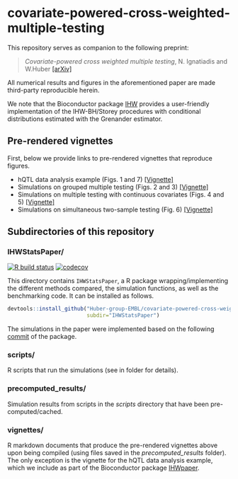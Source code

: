 # covariate-powered-cross-weighted-multiple-testing

This repository serves as companion to the following preprint:


> *Covariate-powered cross weighted multiple testing*, N. Ignatiadis and W.Huber [[arXiv]](https://arxiv.org/abs/1701.05179)


All numerical results and figures in the aforementioned paper are made third-party reproducible herein.

We note that the Bioconductor package [IHW](http://bioconductor.org/packages/IHW) provides a user-friendly implementation of the IHW-BH/Storey procedures with conditional distributions estimated with the Grenander estimator.

## Pre-rendered vignettes

First, below we provide links to pre-rendered vignettes that reproduce figures.

* hQTL data analysis example (Figs. 1 and 7) [[Vignette]](http://bioconductor.org/packages/devel/data/experiment/vignettes/IHWpaper/inst/doc/hqtl_IHW_BY.html)
* Simulations on grouped multiple testing (Figs. 2 and 3) [[Vignette]](http://htmlpreview.github.io/?https://github.com/Huber-group-EMBL/covariate-powered-cross-weighted-multiple-testing/blob/master/vignettes/grouped_multiple_testing.html)
* Simulations on multiple testing with continuous covariates (Figs. 4 and 5) [[Vignette]](http://htmlpreview.github.io/?https://github.com/Huber-group-EMBL/covariate-powered-cross-weighted-multiple-testing/blob/master/vignettes/betamix_simulations.html)
* Simulations on simultaneous two-sample testing (Fig. 6) [[Vignette]](http://htmlpreview.github.io/?https://github.com/Huber-group-EMBL/covariate-powered-cross-weighted-multiple-testing/blob/master/vignettes/two_sample_testing.html)


## Subdirectories of this repository

### **IHWStatsPaper/**
[![R build status](https://github.com/Huber-group-EMBL/covariate-powered-cross-weighted-multiple-testing/workflows/R-CMD-check/badge.svg)](https://github.com/Huber-group-EMBL/covariate-powered-cross-weighted-multiple-testing/actions) 
[![codecov](https://codecov.io/gh/Huber-group-EMBL/covariate-powered-cross-weighted-multiple-testing/branch/master/graph/badge.svg)](https://codecov.io/gh/Huber-group-EMBL/covariate-powered-cross-weighted-multiple-testing)

This directory contains `IHWStatsPaper`, a R package wrapping/implementing the different methods compared, the simulation functions, as well as the benchmarking code. It can be installed as follows.
```r
devtools::install_github("Huber-group-EMBL/covariate-powered-cross-weighted-multiple-testing",
                         subdir="IHWStatsPaper")
```

The simulations in the paper were implemented based on the following [commit](https://github.com/Huber-group-EMBL/covariate-powered-cross-weighted-multiple-testing/tree/81784986c1975c476df3bb82317daa112047dca3) of the package.

### **scripts/**
R scripts that run the simulations  (see in folder for details).
 
### **precomputed_results/**
Simulation results from scripts in the *scripts* directory that have been pre-computed/cached.

### **vignettes/**
R markdown documents that produce the pre-rendered vignettes above upon being compiled (using files saved in the *precomputed_results* folder). The only exception is the vignette for the hQTL data analysis example, which we include as part of the Bioconductor package [IHWpaper](http://bioconductor.org/packages/devel/IHWpaper).
